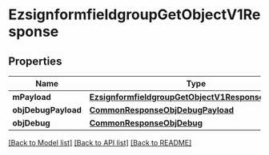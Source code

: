 # EzsignformfieldgroupGetObjectV1Response

## Properties
Name | Type | Description | Notes
------------ | ------------- | ------------- | -------------
**mPayload** | [**EzsignformfieldgroupGetObjectV1ResponseMPayload**](EzsignformfieldgroupGetObjectV1ResponseMPayload.md) |  | 
**objDebugPayload** | [**CommonResponseObjDebugPayload**](CommonResponseObjDebugPayload.md) |  | [optional] 
**objDebug** | [**CommonResponseObjDebug**](CommonResponseObjDebug.md) |  | [optional] 

[[Back to Model list]](../README.md#documentation-for-models) [[Back to API list]](../README.md#documentation-for-api-endpoints) [[Back to README]](../README.md)


